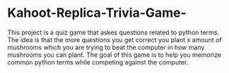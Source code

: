 # Kahoot-Replica-Trivia-Game-
This project is a quiz game that askes questions related to python terms. The idea is that the more questions you get correct you plant x amount of mushrooms which you are trying to beat the computer in how many mushrooms you can plant. The goal of this game is to help you memorize common python terms while competing against the computer. 
